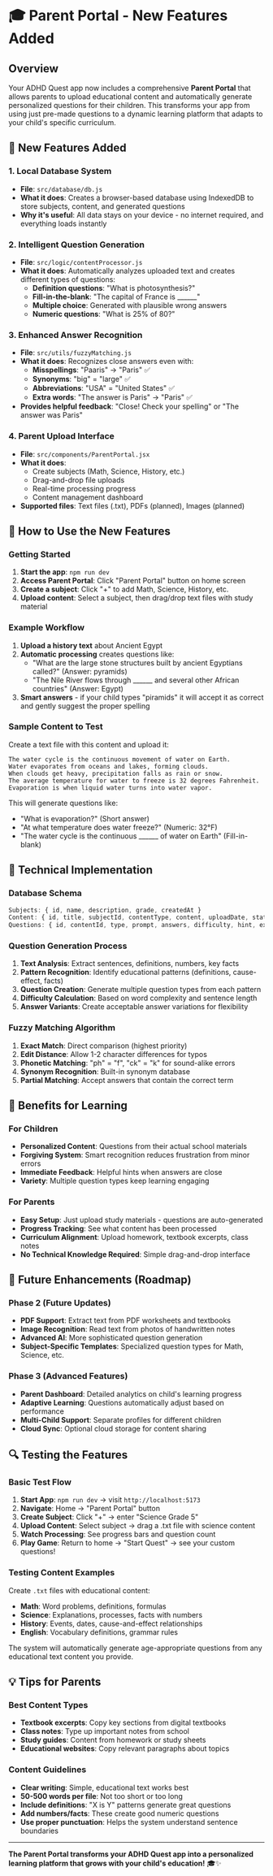 # 🎓 Parent Portal - New Features Added

## Overview
Your ADHD Quest app now includes a comprehensive **Parent Portal** that allows parents to upload educational content and automatically generate personalized questions for their children. This transforms your app from using just pre-made questions to a dynamic learning platform that adapts to your child's specific curriculum.

## 🚀 New Features Added

### 1. **Local Database System**
- **File**: `src/database/db.js`
- **What it does**: Creates a browser-based database using IndexedDB to store subjects, content, and generated questions
- **Why it's useful**: All data stays on your device - no internet required, and everything loads instantly

### 2. **Intelligent Question Generation**
- **File**: `src/logic/contentProcessor.js`
- **What it does**: Automatically analyzes uploaded text and creates different types of questions:
  - **Definition questions**: "What is photosynthesis?"
  - **Fill-in-the-blank**: "The capital of France is ______"  
  - **Multiple choice**: Generated with plausible wrong answers
  - **Numeric questions**: "What is 25% of 80?"

### 3. **Enhanced Answer Recognition**
- **File**: `src/utils/fuzzyMatching.js`
- **What it does**: Recognizes close answers even with:
  - **Misspellings**: "Paaris" → "Paris" ✅
  - **Synonyms**: "big" = "large" ✅
  - **Abbreviations**: "USA" = "United States" ✅
  - **Extra words**: "The answer is Paris" → "Paris" ✅
- **Provides helpful feedback**: "Close! Check your spelling" or "The answer was Paris"

### 4. **Parent Upload Interface**
- **File**: `src/components/ParentPortal.jsx`
- **What it does**: 
  - Create subjects (Math, Science, History, etc.)
  - Drag-and-drop file uploads
  - Real-time processing progress
  - Content management dashboard
- **Supported files**: Text files (.txt), PDFs (planned), Images (planned)

## 📱 How to Use the New Features

### Getting Started
1. **Start the app**: `npm run dev`
2. **Access Parent Portal**: Click "Parent Portal" button on home screen
3. **Create a subject**: Click "+" to add Math, Science, History, etc.
4. **Upload content**: Select a subject, then drag/drop text files with study material

### Example Workflow
1. **Upload a history text** about Ancient Egypt
2. **Automatic processing** creates questions like:
   - "What are the large stone structures built by ancient Egyptians called?" (Answer: pyramids)
   - "The Nile River flows through ______ and several other African countries" (Answer: Egypt)
3. **Smart answers** - if your child types "piramids" it will accept it as correct and gently suggest the proper spelling

### Sample Content to Test
Create a text file with this content and upload it:

```
The water cycle is the continuous movement of water on Earth. 
Water evaporates from oceans and lakes, forming clouds. 
When clouds get heavy, precipitation falls as rain or snow. 
The average temperature for water to freeze is 32 degrees Fahrenheit.
Evaporation is when liquid water turns into water vapor.
```

This will generate questions like:
- "What is evaporation?" (Short answer)
- "At what temperature does water freeze?" (Numeric: 32°F)
- "The water cycle is the continuous ______ of water on Earth" (Fill-in-blank)

## 🔧 Technical Implementation

### Database Schema
```javascript
Subjects: { id, name, description, grade, createdAt }
Content: { id, title, subjectId, contentType, content, uploadDate, status }
Questions: { id, contentId, type, prompt, answers, difficulty, hint, explanation }
```

### Question Generation Process
1. **Text Analysis**: Extract sentences, definitions, numbers, key facts
2. **Pattern Recognition**: Identify educational patterns (definitions, cause-effect, facts)
3. **Question Creation**: Generate multiple question types from each pattern
4. **Difficulty Calculation**: Based on word complexity and sentence length
5. **Answer Variants**: Create acceptable answer variations for flexibility

### Fuzzy Matching Algorithm
1. **Exact Match**: Direct comparison (highest priority)
2. **Edit Distance**: Allow 1-2 character differences for typos
3. **Phonetic Matching**: "ph" = "f", "ck" = "k" for sound-alike errors
4. **Synonym Recognition**: Built-in synonym database
5. **Partial Matching**: Accept answers that contain the correct term

## 🎯 Benefits for Learning

### For Children
- **Personalized Content**: Questions from their actual school materials
- **Forgiving System**: Smart recognition reduces frustration from minor errors
- **Immediate Feedback**: Helpful hints when answers are close
- **Variety**: Multiple question types keep learning engaging

### For Parents
- **Easy Setup**: Just upload study materials - questions are auto-generated
- **Progress Tracking**: See what content has been processed
- **Curriculum Alignment**: Upload homework, textbook excerpts, class notes
- **No Technical Knowledge Required**: Simple drag-and-drop interface

## 🚀 Future Enhancements (Roadmap)

### Phase 2 (Future Updates)
- **PDF Support**: Extract text from PDF worksheets and textbooks
- **Image Recognition**: Read text from photos of handwritten notes
- **Advanced AI**: More sophisticated question generation
- **Subject-Specific Templates**: Specialized question types for Math, Science, etc.

### Phase 3 (Advanced Features)
- **Parent Dashboard**: Detailed analytics on child's learning progress
- **Adaptive Learning**: Questions automatically adjust based on performance
- **Multi-Child Support**: Separate profiles for different children
- **Cloud Sync**: Optional cloud storage for content sharing

## 🔍 Testing the Features

### Basic Test Flow
1. **Start App**: `npm run dev` → visit `http://localhost:5173`
2. **Navigate**: Home → "Parent Portal" button
3. **Create Subject**: Click "+" → enter "Science Grade 5"  
4. **Upload Content**: Select subject → drag a .txt file with science content
5. **Watch Processing**: See progress bars and question count
6. **Play Game**: Return to home → "Start Quest" → see your custom questions!

### Testing Content Examples
Create `.txt` files with educational content:
- **Math**: Word problems, definitions, formulas
- **Science**: Explanations, processes, facts with numbers
- **History**: Events, dates, cause-and-effect relationships
- **English**: Vocabulary definitions, grammar rules

The system will automatically generate age-appropriate questions from any educational text content you provide.

## 💡 Tips for Parents

### Best Content Types
- **Textbook excerpts**: Copy key sections from digital textbooks
- **Class notes**: Type up important notes from school
- **Study guides**: Content from homework or study sheets
- **Educational websites**: Copy relevant paragraphs about topics

### Content Guidelines
- **Clear writing**: Simple, educational text works best
- **50-500 words per file**: Not too short or too long
- **Include definitions**: "X is Y" patterns generate great questions
- **Add numbers/facts**: These create good numeric questions
- **Use proper punctuation**: Helps the system understand sentence boundaries

---

**The Parent Portal transforms your ADHD Quest app into a personalized learning platform that grows with your child's education!** 🎓✨